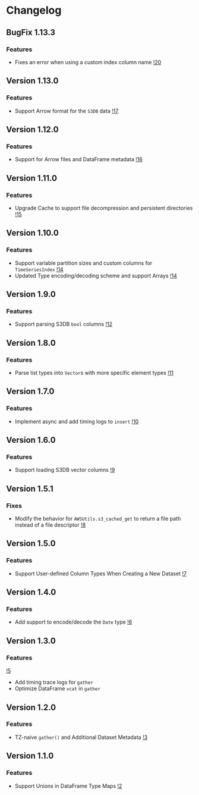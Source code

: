 # Changelog

## BugFix 1.13.3

### Features
* Fixes an error when using a custom index column name 
 [!20](https://gitlab.invenia.ca/invenia/Datafeeds/DataClient.jl/-/merge_requests/20)


## Version 1.13.0

### Features
* Support Arrow format for the `S3DB` data
 [!17](https://gitlab.invenia.ca/invenia/Datafeeds/DataClient.jl/-/merge_requests/17)

## Version 1.12.0

### Features
* Support for Arrow files and DataFrame metadata [!16](https://gitlab.invenia.ca/invenia/Datafeeds/DataClient.jl/-/merge_requests/16)

## Version 1.11.0

### Features
* Upgrade Cache to support file decompression and persistent directories [!15](https://gitlab.invenia.ca/invenia/Datafeeds/DataClient.jl/-/merge_requests/15)

## Version 1.10.0

### Features
* Support variable partition sizes and custom columns for `TimeSeriesIndex` [!14](https://gitlab.invenia.ca/invenia/Datafeeds/DataClient.jl/-/merge_requests/14)
* Updated Type encoding/decoding scheme and support Arrays [!14](https://gitlab.invenia.ca/invenia/Datafeeds/DataClient.jl/-/merge_requests/14)


## Version 1.9.0

### Features
* Support parsing S3DB `bool` columns [!12](https://gitlab.invenia.ca/invenia/Datafeeds/DataClient.jl/-/merge_requests/12)

## Version 1.8.0

### Features
* Parse list types into `Vector`s with more specific element types [!11](https://gitlab.invenia.ca/invenia/Datafeeds/DataClient.jl/-/merge_requests/11)

## Version 1.7.0

### Features
* Implement async and add timing logs to `insert` [!10](https://gitlab.invenia.ca/invenia/Datafeeds/DataClient.jl/-/merge_requests/10)


## Version 1.6.0

### Features
* Support loading S3DB vector columns [!9](https://gitlab.invenia.ca/invenia/Datafeeds/DataClient.jl/-/merge_requests/9)


## Version 1.5.1

### Fixes
* Modify the behavior for `AWSUtils.s3_cached_get` to return a file path instead of a file descriptor [!8](https://gitlab.invenia.ca/invenia/Datafeeds/DataClient.jl/-/merge_requests/8)

## Version 1.5.0

### Features
* Support User-defined Column Types When Creating a New Dataset [!7](https://gitlab.invenia.ca/invenia/Datafeeds/DataClient.jl/-/merge_requests/7)

## Version 1.4.0

### Features
* Add support to encode/decode the `Date` type [!6](https://gitlab.invenia.ca/invenia/Datafeeds/DataClient.jl/-/merge_requests/6)

## Version 1.3.0

### Features
[!5](https://gitlab.invenia.ca/invenia/Datafeeds/DataClient.jl/-/merge_requests/5)
* Add timing trace logs for `gather`
* Optimize DataFrame `vcat` in `gather`

## Version 1.2.0

### Features
* TZ-naive `gather()` and Additional Dataset Metadata [!3](https://gitlab.invenia.ca/invenia/Datafeeds/DataClient.jl/-/merge_requests/3)


## Version 1.1.0

### Features
* Support Unions in DataFrame Type Maps [!2](https://gitlab.invenia.ca/invenia/Datafeeds/DataClient.jl/-/merge_requests/2)
